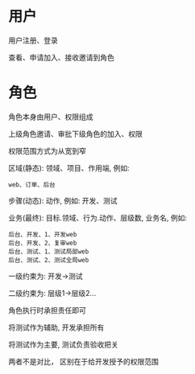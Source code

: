 # 用户

用户注册、登录

查看、申请加入、接收邀请到角色

# 角色

角色本身由用户、权限组成

上级角色邀请、审批下级角色的加入、权限

权限范围方式为从宽到窄

区域(静态): 领域、项目、作用端, 例如: 

```
web、订单、后台
```

步骤(动态): 动作, 例如: 开发、测试

业务(最终): 目标.领域、行为.动作、层级数, 业务名, 例如: 

```
后台、开发、1、开发web
后台、开发、2、复审web
后台、测试、1、测试局部web
后台、测试、2、测试全局web
```

一级约束为: 开发->测试

二级约束为: 层级1->层级2...



角色执行时承担责任即可

将测试作为辅助, 开发承担所有

将测试作为主要, 测试负责验收把关

两者不是对比， 区别在于给开发授予的权限范围
